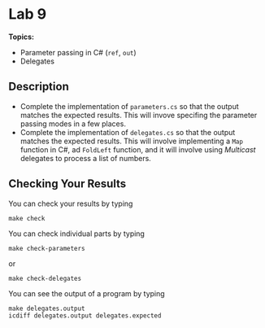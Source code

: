 # Lab 9

**Topics:**
 - Parameter passing in C# (`ref`, `out`)
 - Delegates

## Description
- Complete the implementation of `parameters.cs` so that the output matches the expected results. This will invove specifing the parameter passing modes in a few places. 
- Complete the implementation of `delegates.cs` so that the output matches the expected results. This will involve implementing a `Map` function in C#, ad `FoldLeft` function, and it will involve using _Multicast_ delegates to process a list of numbers. 

## Checking Your Results
You can check your results by typing 
```
make check
```
You can check individual parts by typing
```
make check-parameters
```
or
```
make check-delegates
```

You can see the output of a program by typing
```
make delegates.output
icdiff delegates.output delegates.expected
``` 

